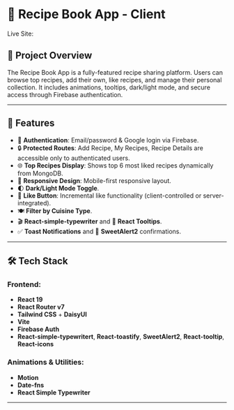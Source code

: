 # 🍲 Recipe Book App - Client

Live Site: [](https://recipe-book-app-45653.web.app/)

## 📌 Project Overview

The Recipe Book App is a fully-featured recipe sharing platform. Users can browse top recipes, add their own, like recipes, and manage their personal collection. It includes animations, tooltips, dark/light mode, and secure access through Firebase authentication.

---

## 🚀 Features

- 🔐 **Authentication**: Email/password & Google login via Firebase.
- 🔒 **Protected Routes**: Add Recipe, My Recipes, Recipe Details are accessible only to authenticated users.
- 🌐 **Top Recipes Display**: Shows top 6 most liked recipes dynamically from MongoDB.
- 📱 **Responsive Design**: Mobile-first responsive layout.
- 🌓 **Dark/Light Mode Toggle**.
- 💾 **Like Button**: Incremental like functionality (client-controlled or server-integrated).
- 🍽️ **Filter by Cuisine Type**.
- 🎬 **React-simple-typewriter** and 🎯 **React Tooltips**.
- ✅ **Toast Notifications** and 🎉 **SweetAlert2** confirmations.

---

## 🛠️ Tech Stack

### Frontend:

- **React 19**
- **React Router v7**
- **Tailwind CSS** + **DaisyUI**
- **Vite**
- **Firebase Auth**
- **React-simple-typewritert**, **React-toastify**, **SweetAlert2**, **React-tooltip**, **React-icons**

### Animations & Utilities:

- **Motion**
- **Date-fns**
- **React Simple Typewriter**

---
